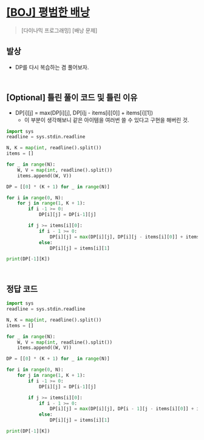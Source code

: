 # [[BOJ] 평범한 배낭](https://www.acmicpc.net/problem/12865)

> [다이나믹 프로그래밍] [배낭 문제]

## 발상

- DP를 다시 복습하는 겸 풀어보자.

## <br>[Optional] 틀린 풀이 코드 및 틀린 이유

- DP[i][j] = max(DP[i][j], DP[i]j - items[i][0]] + items[i][1])
  - 이 부분이 생각해보니 같은 아이템을 여러번 쓸 수 있다고 구현을 해버린 것.

```python
import sys
readline = sys.stdin.readline

N, K = map(int, readline().split())
items = []

for _ in range(N):
    W, V = map(int, readline().split())
    items.append((W, V))

DP = [[0] * (K + 1) for _ in range(N)]

for i in range(0, N):
    for j in range(1, K + 1):
        if i -1 >= 0:
            DP[i][j] = DP[i-1][j]

        if j >= items[i][0]:
            if i - 1 >= 0:
                DP[i][j] = max(DP[i][j], DP[i][j - items[i][0]] + items[i][1])
            else:
                DP[i][j] = items[i][1]

print(DP[-1][K])
```

## <br>정답 코드

```python
import sys
readline = sys.stdin.readline

N, K = map(int, readline().split())
items = []

for _ in range(N):
    W, V = map(int, readline().split())
    items.append((W, V))

DP = [[0] * (K + 1) for _ in range(N)]

for i in range(0, N):
    for j in range(1, K + 1):
        if i -1 >= 0:
            DP[i][j] = DP[i-1][j]

        if j >= items[i][0]:
            if i - 1 >= 0:
                DP[i][j] = max(DP[i][j], DP[i - 1][j - items[i][0]] + items[i][1])
            else:
                DP[i][j] = items[i][1]

print(DP[-1][K])
```
